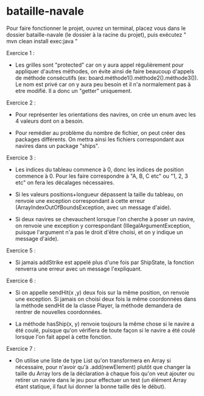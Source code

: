 # bataille-navale

Pour faire fonctionner le projet, ouvrez un terminal, placez vous dans le dossier bataille-navale (le dossier à la racine du projet), puis exécutez " mvn clean install exec:java "


Exercice 1 : 

- Les grilles sont "protected" car on y aura appel régulièrement pour appliquer d'autres méthodes, on évite ainsi de faire beaucoup d'appels de méthode consécutifs (ex: board.méthode1().méthode2().méthode3()).
Le nom est privé car on y aura peu besoin et il n'a normalement pas à etre modifié. Il a donc un "getter" uniquement.

Exercice 2 : 

- Pour représenter les orientations des navires, on crée un enum avec les 4 valeurs dont on a besoin.

- Pour remédier au problème du nombre de fichier, on peut créer des packages différents. On mettra ainsi les fichiers correspondant aux navires dans un package "ships".


Exercice 3 : 

- Les indices du tableau commence à 0, donc les indices de position commence à 0. Pour les faire correspondre à "A, B, C etc" ou "1, 2, 3 etc" on fera les décalages nécessaires.

- Si les valeurs positions+longueur dépassent la taille du tableau, on renvoie une exception correspondant à cette erreur (ArrayIndexOutOfBoundsException, avec un message d'aide).

- Si deux navires se chevauchent lorsque l'on cherche à poser un navire, on renvoie une exception y correspondant (IllegalArgumentException, puisque l'argument n'a pas le droit d'être choisi, et on y indique un message d'aide).

Exercice 5 :

- Si jamais addStrike est appelé plus d'une fois par ShipState, la fonction renverra une erreur avec un message l'expliquant.

Exercice 6 :

- Si on appelle sendHit(x ,y) deux fois sur la même position, on renvoie une exception. Si jamais on choisi deux fois la même coordonnées dans la méthode sendHit de la classe Player, la méthode demandera de rentrer de nouvelles coordonnées.

- La méthode hasShip(x, y) renvoie toujours la même chose si le navire a été coulé, puisque qu'on vérifiera de toute façon si le navire a été coulé lorsque l'on fait appel à cette fonction.

Exercice 7 :

- On utilise une liste de type List<AbstractShip> qu'on transformera en Array si nécessaire, pour n'avoir qu'à .add(newElement) plutôt que changer la taille du Array lors de la déclaration à chaque fois qu'on veut ajouter ou retirer un navire dans le jeu pour effectuer un test (un élément Array étant statique, il faut lui donner la bonne taille dès le début).
